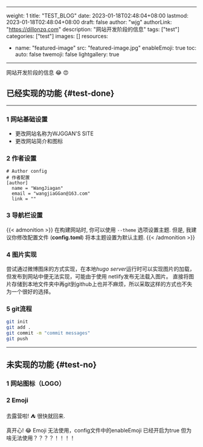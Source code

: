 
---
weight: 1
title: "TEST_BLOG"
date: 2023-01-18T02:48:04+08:00
lastmod: 2023-01-18T02:48:04+08:00
draft: false
author: "wjg"
authorLink: "https://dillonzq.com"
description: "网站开发阶段的信息"
tags: ["test"]
categories: ["test"]
images: []
resources:
- name: "featured-image"
  src: "featured-image.jpg"
enableEmoji: true
toc:
  auto: false
twemoji: false
lightgallery: true
---

网站开发阶段的信息 :joy: 
:heart_eyes:

<!--more-->

## 已经实现的功能 {#test-done}
***

### 1 网站基础设置
  * 更改网站名称为WJGGAN'S SITE
  * 更改网站简介和图标

### 2 作者设置

```
# Author config
# 作者配置  
[author]
  name = "WangJiagan"
  email = "wangjiaGGan@163.com"
  link = ""
```

### 3 导航栏设置
{{< admonition >}}
在构建网站时, 你可以使用 `--theme` 选项设置主题. 但是, 我建议你修改配置文件 (**config.toml**) 将本主题设置为默认主题.
{{< /admonition >}}

### 4 图片实现
尝试通过微博图床的方式实现，在本地*hugo server*运行时可以实现图片的加载，但发布到网站中便无法实现，可能由于使用
netlify发布无法载入图片。
直接将图片存储到本地文件夹中再git到github上也并不麻烦，所以采取这样的方式也不失为一个很好的选择。

### 5 git流程
```bash
git init 
git add .
git commit -m "commit messages"
git push
```

***
## 未实现的功能 {#test-no}

### 1 网站图标（LOGO）
   
### 2 Emoji
去露营啦! :tent: 很快就回来.

真开心! :joy:
Emoji 无法使用，config文件中的enableEmoji 已经开启为true 但为啥无法使用？？？？！！！！
